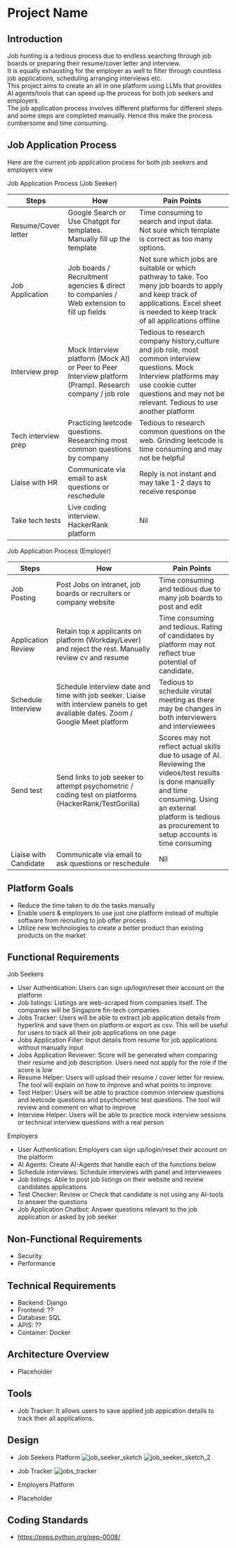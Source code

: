 # Project Name

## Introduction
Job hunting is a tedious process due to endless searching through job boards or preparing their resume/cover letter and interview. <br>
It is equally exhausting for the employer as well to filter through countless job applications, scheduling arranging interviews etc. <br>
This project aims to create an all in one platform using LLMs that provides AI agents/tools that can speed up the process for both job seekers and employers.  <br>
The job application process involves different platforms for different steps and some steps are completed manually. Hence this make the process cumbersome and time consuming.  <br>

## Job Application Process
Here are the current job application process for both job seekers and employers view

Job Application Process (Job Seeker)

| Steps                	| How                                                                                                   	| Pain Points 
|---------------------	|-------------------------------------------------------------------------------------------------------	| -------- | 
| Resume/Cover letter 	| Google Search or Use Chatgpt for templates.  Manually fill up the template                              | Time consuming to search and input data. Not sure which template is correct as too many options.|  
| Job Application     	| Job boards / Recruitment agencies & direct to companies / Web extension to fill up fields 	            | Not sure which jobs are suitable or which pathway to take. Too many job boards to apply and keep track of applications. Excel sheet is needed to keep track of all applications offline  | 
| Interview prep      	| Mock Interview platform (Mock AI) or Peer to Peer Interview platform (Pramp). Research company / job role| Tedious to research company history,culture and job role, most common interview questions. Mock Interview platforms may use cookie cutter questions and may not be relevant. Tedious to use another platform        | 
| Tech interview prep 	| Practicing leetcode questions. Researching most common questions by company                            	| Tedious to research common questions on the web. Grinding leetcode is time consuming and may not be helpful | 
| Liaise with HR      	| Communicate via email to ask questions or reschedule                                                  	| Reply is not instant and may take 1-2 days to receive response         | 
| Take tech tests     	| Live coding interview.  HackerRank platform                                                            	| Nil         | 

Job Application Process (Employer)

| Steps                	| How                                                                                                   	| Pain Points
|---------------------	|-------------------------------------------------------------------------------------------------------	|------------ |             
| Job Posting	          | Post Jobs on intranet, job boards or recruiters or company website                                      | Time consuming and tedious due to many job boards to post and edit |  
| Application Review    | Retain top x applicants on platform (Workday/Lever) and reject the rest. Manually review cv and resume  | Time consuming and tedious. Rating of candidates by platform may not reflect true potential of candidate.               |
| Schedule Interview    | Schedule interview date and time with job seeker. Liaise with interview panels to get avaliable dates. Zoom / Google Meet platform | Tedious to schedule virutal meeting as there may be changes in both interviewers and interviewees |
| Send test             | Send links to job seeker to attempt psychometric / coding test on platforms (HackerRank/TestGorilla)    | Scores may not reflect actual skills due to usage of AI. Reviewing the videos/test results is done manually and time consuming. Using an external platform is tedious as procurement to setup accounts is time consuming |
| Liaise with Candidate | Communicate via email to ask questions or reschedule                                                    | Nil |
                                                    
## Platform Goals
- Reduce the time taken to do the tasks manually
- Enable users & employers to use just one platform instead of multiple software from recruiting to job offer process
- Utilize new technologies to create a better product than existing products on the market 

## Functional Requirements
Job Seekers
- User Authentication: Users can sign up/login/reset their account on the platform
- Job listings: Listings are web-scraped from companies itself. The companies will be Singapore fin-tech companies
- Jobs Tracker: Users will be able to extract job application details from hyperlink and save them on platform or export as csv. This will be useful for users to track all their job applications on one page 
- Jobs Application Filler: Input details from resume for job applications without manually input
- Jobs Application Reviewer: Score will be generated when comparing their resume and job description. Users need not apply for the role if the score is low
- Resume Helper: Users will upload their resume / cover letter for review. The tool will explain on how to improve and what points to improve.
- Test Helper: Users will be able to practice common interview questions and leetcode questions and psychometric test questions. The tool will review and comment on what to improve
- Interview Helper: Users will be able to practice mock interview sessions or technical interview questions with a real person

Employers
- User Authentication: Employers can sign up/login/reset their account on the platform
- AI Agents: Create AI-Agents that handle each of the functions below
- Schedule interviews: Schedule interviews with panel and interviewees
- Job listings: Able to post job listings on their website and review candidates applications 
- Test Checker: Review or Check that candidate is not using any AI-tools to answer the questions
- Job Application Chatbot: Answer questions relevant to the job application or asked by job seeker

## Non-Functional Requirements
- Security
- Performance

## Technical Requirements
- Backend: Django
- Frontend: ??
- Database: SQL
- APIS: ??
- Container: Docker

## Architecture Overview
- Placeholder

## Tools 
- Job Tracker: It allows users to save applied job appication details to track their all applications.

## Design 
- Job Seekers Platform
![job_seeker_sketch](https://github.com/user-attachments/assets/d941f092-da07-45df-86d0-8a8207d0a293)
![job_seeker_sketch_2](https://github.com/user-attachments/assets/3ea8d5a5-cd56-4f1a-a8f7-6398d72ad1a3)

- Job Tracker
![jobs_tracker](https://github.com/user-attachments/assets/f93d1a12-e21c-4e08-8658-1309850328fc)

- Employers Platform
- Placeholder

## Coding Standards
- https://peps.python.org/pep-0008/

